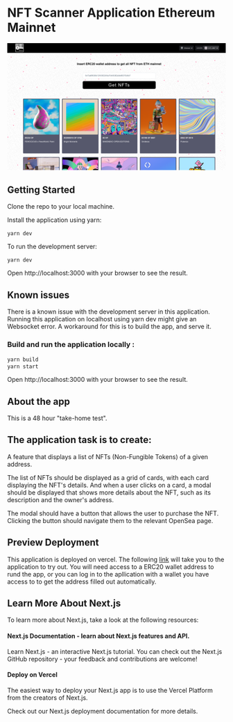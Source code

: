 # NFT Scanner Application Ethereum Mainnet

![Application Appearance](https://github.com/Coledevelopment/wallet-nft-scanner/blob/main/public/img/app-pr-scr.png)

## Getting Started

Clone the repo to your local machine. 

Install the application using yarn:
``` node
yarn dev
```

To run the development server:
``` node
yarn dev
```
Open http://localhost:3000 with your browser to see the result.

## Known issues

There is a known issue with the development server in this application. Running this application on localhost using yarn dev might give an Websocket error. A workaround for this is to build the app, and serve it.

### Build and run the application locally :

``` node
yarn build
yarn start
```
Open http://localhost:3000 with your browser to see the result.

## About the app

This is a 48 hour "take-home test". 

## The application task is to create:

A feature that displays a list of NFTs (Non-Fungible Tokens) of a given address.

The list of NFTs should be displayed as a grid of cards, with each card displaying the
NFT's details. And when a user clicks on a card, a modal should be displayed that shows more details
about the NFT, such as its description and the owner's address.

The modal should have a button that allows the user to purchase the NFT. Clicking
the button should navigate them to the relevant OpenSea page.

## Preview Deployment

This application is deployed on vercel. The following <a href="https://wallet-nft-scanner.vercel.app/">link</a> will take you to the application to try out.
You will need access to a ERC20 wallet address to rund the app, or you can log in to the apllication with a wallet you have access to to get the address filled out automatically.

## Learn More About Next.js

To learn more about Next.js, take a look at the following resources:

#### Next.js Documentation - learn about Next.js features and API.

Learn Next.js - an interactive Next.js tutorial.
You can check out the Next.js GitHub repository - your feedback and contributions are welcome!

#### Deploy on Vercel

The easiest way to deploy your Next.js app is to use the Vercel Platform from the creators of Next.js.

Check out our Next.js deployment documentation for more details.
